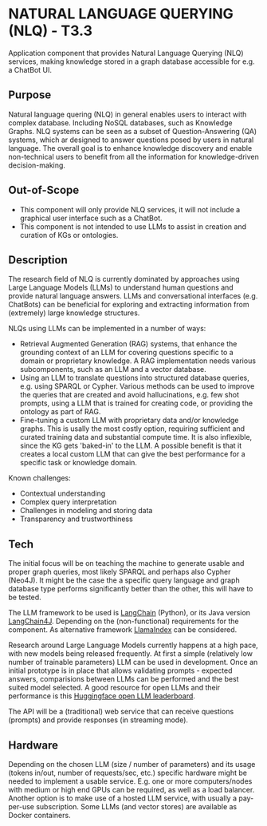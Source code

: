 # NATURAL LANGUAGE QUERYING (NLQ) - T3.3
Application component that provides Natural Language Querying (NLQ) services, making knowledge stored in a graph database accessible for e.g. a ChatBot UI.

## Purpose
Natural language quering (NLQ) in general enables users to interact with complex database. Including NoSQL databases, such as Knowledge Graphs. NLQ systems can be seen as a subset of Question-Answering (QA) systems, which ar designed to answer questions posed by users in natural language. The overall goal is to enhance knowledge discovery and enable non-technical users to benefit from all the information for knowledge-driven decision-making.

## Out-of-Scope
- This component will only provide NLQ services, it will not include a graphical user interface such as a ChatBot.
- This component is not intended to use LLMs to assist in creation and curation of KGs or ontologies.

## Description
The research field of NLQ is currently dominated by approaches using Large Language Models (LLMs) to understand human questions and provide natural language answers. LLMs and conversational interfaces (e.g. ChatBots) can be beneficial for exploring and extracting information from (extremely) large knowledge structures.

NLQs using LLMs can be implemented in a number of ways:
- Retrieval Augmented Generation (RAG) systems, that enhance the grounding context of an LLM for covering questions specific to a domain or proprietary knowledge. A RAG implementation needs various subcomponents, such as an LLM and a vector database.
- Using an LLM to translate questions into structured database queries, e.g. using SPARQL or Cypher. Various methods can be used to improve the queries that are created and avoid hallucinations, e.g. few shot prompts, using a LLM that is trained for creating code, or providing the ontology as part of RAG.
- Fine-tuning a custom LLM with proprietary data and/or knowledge graphs. This is usally the most costly option, requiring sufficient and curated training data and substantial compute time. It is also inflexible, since the KG gets 'baked-in' to the LLM. A possible benefit is that it creates a local custom LLM that can give the best performance for a specific task or knowledge domain.

Known challenges:
- Contextual understanding
- Complex query interpretation
- Challenges in modeling and storing data
- Transparency and trustworthiness

## Tech
The initial focus will be on teaching the machine to generate usable and proper graph queries, most likely SPARQL and perhaps also Cypher (Neo4J). It might be the case the a specific query language and graph database type performs significantly better than the other, this will have to be tested.

The LLM framework to be used is [LangChain](https://www.langchain.com) (Python), or its Java version [LangChain4J](https://docs.langchain4j.dev). Depending on the (non-functional) requirements for the component. As alternative framework [LlamaIndex](https://www.llamaindex.ai) can be considered.

Research around Large Language Models currently happens at a high pace, with new models being released frequently. At first a simple (relatively low number of trainable parameters) LLM can be used in development. Once an initial prototype is in place that allows validating prompts - expected answers, comparisions between LLMs can be performed and the best suited model selected. A good resource for open LLMs and their performance is this [Huggingface open LLM leaderboard](https://huggingface.co/spaces/HuggingFaceH4/open_llm_leaderboard). 

The API will be a (traditional) web service that can receive questions (prompts) and provide responses (in streaming mode).

## Hardware
Depending on the chosen LLM (size / number of parameters) and its usage (tokens in/out, number of requests/sec, etc.) specific hardware might be needed to implement a usable service. E.g. one or more computers/nodes with medium or high end GPUs can be required, as well as a load balancer. Another option is to make use of a hosted LLM service, with usually a pay-per-use subscription. Some LLMs (and vector stores) are available as Docker containers.
